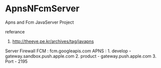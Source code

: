 # ApnsNFcmServer
Apns and Fcm JavaServer Project

referance
1. http://theeye.pe.kr/archives/tag/javapns

Server Firewall 
FCM : fcm.googleapis.com
APNS : 1. develop - gateway.sandbox.push.apple.com
       2. product - gateway.push.apple.com
       3. Port - 2195
